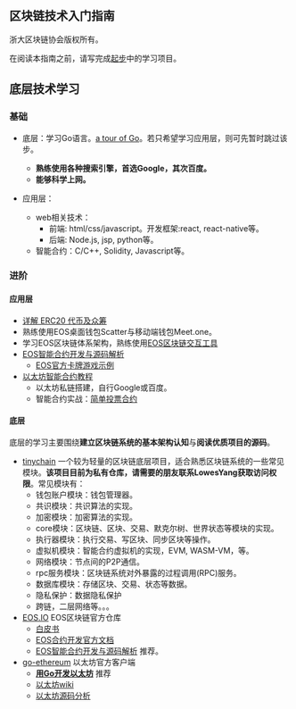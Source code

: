 ## 区块链技术入门指南

浙大区块链协会版权所有。

在阅读本指南之前，请写完成[起步](getting_started.md)中的学习项目。

## 底层技术学习

###  基础

- 底层：学习Go语言。[a tour of Go](https://tour.golang.org/welcome/1)。若只希望学习应用层，则可先暂时跳过该步。
    - **熟练使用各种搜索引擎，首选Google，其次百度。**
    - **能够科学上网。**

- 应用层：
    - web相关技术：
        - 前端: html/css/javascript。开发框架:react, react-native等。
        - 后端: Node.js, jsp, python等。
    - 智能合约：C/C++, Solidity, Javascript等。

### 进阶

#### 应用层

- [详解 ERC20 代币及众筹](https://juejin.im/post/5b2359c651882574d73c6dfe)
- 熟练使用EOS桌面钱包Scatter与移动端钱包Meet.one。
- 学习EOS区块链体系架构，熟练使用[EOS区块链交互工具](https://eostoolkit.io/)
- [EOS智能合约开发与源码解析](https://bihu.com/article/293974)
    - [EOS官方卡牌游戏示例](https://github.com/EOSIO/eosio-card-game-repo)
- [以太坊智能合约教程](https://ethfans.org/posts/101-noob-intro)
    - 以太坊私链搭建，自行Google或百度。
    - 智能合约实战：[简单投票合约](https://my.oschina.net/u/2275217/blog/1800103)

#### 底层

底层的学习主要围绕**建立区块链系统的基本架构认知**与**阅读优质项目的源码**。

- [tinychain](https://github.com/yyh1102/tinychain) 一个较为轻量的区块链底层项目，适合熟悉区块链系统的一些常见模块。**该项目目前为私有仓库，请需要的朋友联系LowesYang获取访问权限**。常见模块有：
    - 钱包账户模块：钱包管理器。
    - 共识模块：共识算法的实现。
    - 加密模块：加密算法的实现。
    - core模块：区块链、区块、交易、默克尔树、世界状态等模块的实现。
    - 执行器模块：执行交易、写区块、同步区块等操作。
    - 虚拟机模块：智能合约虚拟机的实现，EVM, WASM-VM，等。
    - 网络模块：节点间的P2P通信。
    - rpc服务模块：区块链系统对外暴露的过程调用(RPC)服务。
    - 数据库模块：存储区块、交易、状态等数据。
    - 隐私保护：数据隐私保护
    - 跨链，二层网络等。。。
- [EOS.IO](https://github.com/EOSIO/eos) EOS区块链官方仓库
    - [白皮书](https://github.com/EOSIO/Documentation/blob/master/TechnicalWhitePaper.md)
    - [EOS合约开发官方文档](https://developers.eos.io/eosio-cpp/docs/introduction)
    - [EOS智能合约开发与源码解析](https://bihu.com/article/293974) 推荐。
- [go-ethereum](https://github.com/ethereum/go-ethereum) 以太坊官方客户端
    - **[用Go开发以太坊](https://goethereumbook.org/zh/)** 推荐
    - [以太坊wiki](https://github.com/ethereum/wiki/wiki)
    - [以太坊源码分析](https://blog.csdn.net/turkeycock/article/category/7669858)
